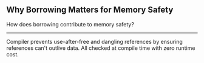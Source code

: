 ## Why Borrowing Matters for Memory Safety

How does borrowing contribute to memory safety?

---

Compiler prevents use-after-free and dangling references by ensuring references can't outlive data. All checked at compile time with zero runtime cost.

